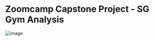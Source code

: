 # **Zoomcamp Capstone Project** - SG Gym Analysis

![image](https://github.com/user-attachments/assets/a8c14cdc-ee67-445b-8136-a49ecb095ac7)

